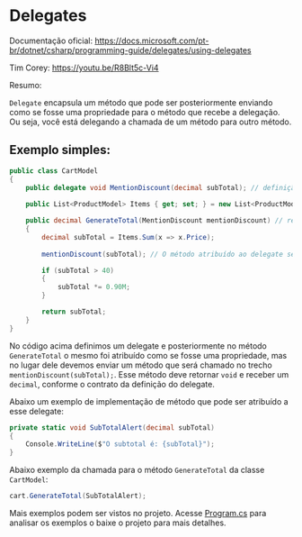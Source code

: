 # Delegates

Documentação oficial: https://docs.microsoft.com/pt-br/dotnet/csharp/programming-guide/delegates/using-delegates

Tim Corey: https://youtu.be/R8Blt5c-Vi4

Resumo:

`Delegate` encapsula um método que pode ser posteriormente enviando como se fosse uma propriedade para o método que recebe a delegação. Ou seja, você está delegando a chamada de um método para outro método.

## Exemplo simples:

```csharp
public class CartModel
{
    public delegate void MentionDiscount(decimal subTotal); // definição de um delegate
    
    public List<ProductModel> Items { get; set; } = new List<ProductModel>();

    public decimal GenerateTotal(MentionDiscount mentionDiscount) // recebe o delegate
    {
        decimal subTotal = Items.Sum(x => x.Price);
        
        mentionDiscount(subTotal); // O método atribuído ao delegate será chamado aqui...

        if (subTotal > 40)
        {
            subTotal *= 0.90M;
        }

        return subTotal;
    }
}
```

No código acima definimos um delegate e posteriormente no método `GenerateTotal` o mesmo foi atribuído como se fosse uma propriedade, mas no lugar dele devemos enviar um método que será chamado no trecho `mentionDiscount(subTotal);`.
Esse método deve retornar `void` e receber um `decimal`, conforme o contrato da definição do delegate.

Abaixo um exemplo de implementação de método que pode ser atribuído a esse delegate:

```csharp
private static void SubTotalAlert(decimal subTotal)
{
    Console.WriteLine($"O subtotal é: {subTotal}");
}
```

Abaixo exemplo da chamada para o método `GenerateTotal` da classe `CartModel`:

```csharp
cart.GenerateTotal(SubTotalAlert);
```

Mais exemplos podem ser vistos no projeto. Acesse [Program.cs](/PrepToExam70-483/03_Delegates "Program.cs") para analisar os exemplos o baixe o projeto para mais detalhes.